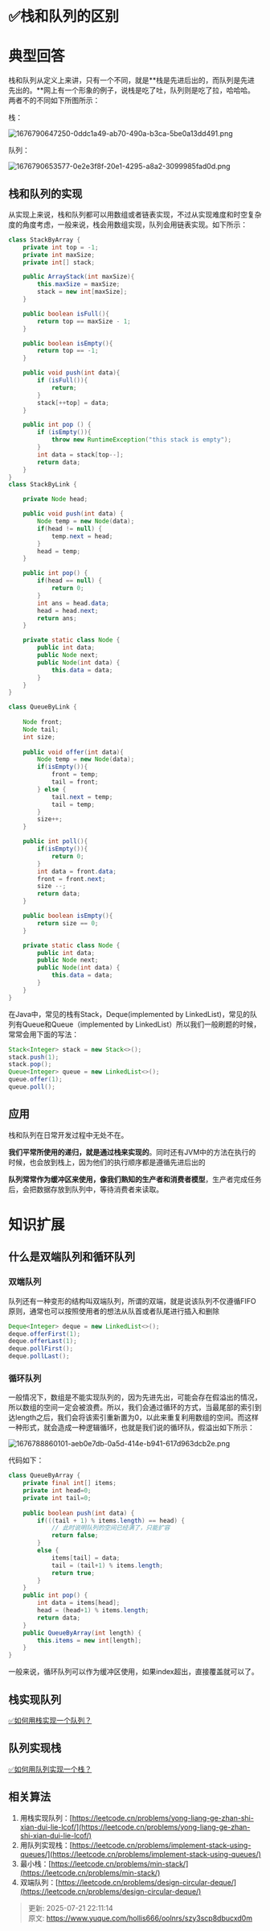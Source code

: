 # ✅栈和队列的区别

# 典型回答
栈和队列从定义上来讲，只有一个不同，就是**栈是先进后出的，而队列是先进先出的。**网上有一个形象的例子，说栈是吃了吐，队列则是吃了拉，哈哈哈。两者不的不同如下所图所示：



栈：

![1676790647250-0ddc1a49-ab70-490a-b3ca-5be0a13dd491.png](./img/DX7_-N25AV0AF_xF/1676790647250-0ddc1a49-ab70-490a-b3ca-5be0a13dd491-171137.png)



队列：

![1676790653577-0e2e3f8f-20e1-4295-a8a2-3099985fad0d.png](./img/DX7_-N25AV0AF_xF/1676790653577-0e2e3f8f-20e1-4295-a8a2-3099985fad0d-832372.png)

## 栈和队列的实现
从实现上来说，栈和队列都可以用数组或者链表实现，不过从实现难度和时空复杂度的角度考虑，一般来说，栈会用数组实现，队列会用链表实现。如下所示：

```java
class StackByArray {
    private int top = -1;
    private int maxSize;
    private int[] stack;

    public ArrayStack(int maxSize){
        this.maxSize = maxSize;
        stack = new int[maxSize];
    }

    public boolean isFull(){
        return top == maxSize - 1;
    }

    public boolean isEmpty(){
        return top == -1;
    }

    public void push(int data){
        if (isFull()){
            return;
        }
        stack[++top] = data;
    }

    public int pop () {
        if (isEmpty()){
            throw new RuntimeException("this stack is empty");
        }
        int data = stack[top--];
        return data;
    }
}
class StackByLink {

    private Node head;

    public void push(int data) {
        Node temp = new Node(data);
        if(head != null) {
            temp.next = head;
        }
        head = temp;
    }

    public int pop() {
        if(head == null) {
            return 0;
        }
        int ans = head.data;
        head = head.next;
        return ans;
    }

    private static class Node {
        public int data;
        public Node next;
        public Node(int data) {
            this.data = data;
        }
    }
}
```



```java
class QueueByLink {
    
    Node front;
    Node tail;
    int size;
    
    public void offer(int data){
        Node temp = new Node(data);
        if(isEmpty()){
            front = temp;
            tail = front;
        } else {
            tail.next = temp;
        	tail = temp;
        }
        size++;
    }

    public int poll(){
        if(isEmpty()){
            return 0;
        }
        int data = front.data;
        front = front.next;
        size --;
        return data;
    }

    public boolean isEmpty(){
        return size == 0;
    }

    private static class Node {
        public int data;
        public Node next;
        public Node(int data) {
            this.data = data;
        }
    }
}
```

在Java中，常见的栈有Stack，Deque(implemented by LinkedList )，常见的队列有Queue和Queue（implemented by LinkedList）所以我们一般刷题的时候，常常会用下面的写法：

```java
Stack<Integer> stack = new Stack<>();
stack.push(1);
stack.pop();
Queue<Integer> queue = new LinkedList<>();
queue.offer(1);
queue.poll();
```

## 应用
栈和队列在日常开发过程中无处不在。



**我们平常所使用的递归，就是通过栈来实现的**。同时还有JVM中的方法在执行的时候，也会放到栈上，因为他们的执行顺序都是遵循先进后出的



**队列常常作为缓冲区来使用，像我们熟知的生产者和消费者模型**，生产者完成任务后，会把数据存放到队列中，等待消费者来读取。

# 知识扩展
## 什么是双端队列和循环队列
### 双端队列
队列还有一种变形的结构叫双端队列，所谓的双端，就是说该队列不仅遵循FIFO原则，通常也可以按照使用者的想法从队首或者队尾进行插入和删除

```java
Deque<Integer> deque = new LinkedList<>();
deque.offerFirst(1);
deque.offerLast(1);
deque.pollFirst();
deque.pollLast();
```

### 循环队列
一般情况下，数组是不能实现队列的，因为先进先出，可能会存在假溢出的情况，所以数组的空间一定会被浪费。所以，我们会通过循环的方式，当最尾部的索引到达length之后，我们会将该索引重新置为0，以此来重复利用数组的空间。而这样一种形式，就会造成一种逻辑循环，也就是我们说的循环队，假溢出如下所示：

![1676788860101-aeb0e7db-0a5d-414e-b941-617d963dcb2e.png](./img/DX7_-N25AV0AF_xF/1676788860101-aeb0e7db-0a5d-414e-b941-617d963dcb2e-586274.png)

代码如下：

```java
class QueueByArray {
	private final int[] items;
	private int head=0;
	private int tail=0;
    
	public boolean push(int data) {
		if(((tail + 1) % items.length) == head) {
            // 此时说明队列的空间已经满了，只能扩容
			return false;
		}
		else {	
			items[tail] = data;
			tail = (tail+1) % items.length;
			return true;
		}
	}
	public int pop() {
		int data = items[head];
		head = (head+1) % items.length;
		return data;
	}
	public QueueByArray(int length) {
		this.items = new int[length];
    }
}
```

一般来说，循环队列可以作为缓冲区使用，如果index超出，直接覆盖就可以了。



## 栈实现队列


[✅如何用栈实现一个队列？](https://www.yuque.com/hollis666/oolnrs/uz4sam5iyt87ngcn)

## 队列实现栈


[✅如何用队列实现一个栈？](https://www.yuque.com/hollis666/oolnrs/nu9bn65b620v4gg7)

## 相关算法
1. 用栈实现队列：[https://leetcode.cn/problems/yong-liang-ge-zhan-shi-xian-dui-lie-lcof/](https://leetcode.cn/problems/yong-liang-ge-zhan-shi-xian-dui-lie-lcof/)
2. 用队列实现栈：[https://leetcode.cn/problems/implement-stack-using-queues/](https://leetcode.cn/problems/implement-stack-using-queues/)
3. 最小栈：[https://leetcode.cn/problems/min-stack/](https://leetcode.cn/problems/min-stack/)
4. 双端队列：[https://leetcode.cn/problems/design-circular-deque/](https://leetcode.cn/problems/design-circular-deque/)





> 更新: 2025-07-21 22:11:14  
> 原文: <https://www.yuque.com/hollis666/oolnrs/szy3scp8dbucxd0m>